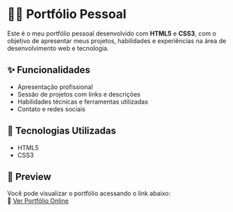 # 🧑‍💻 Portfólio Pessoal

Este é o meu portfólio pessoal desenvolvido com **HTML5** e **CSS3**, com o objetivo de apresentar meus projetos, habilidades e experiências na área de desenvolvimento web e tecnologia.

## ✨ Funcionalidades

- Apresentação profissional
- Sessão de projetos com links e descrições
- Habilidades técnicas e ferramentas utilizadas
- Contato e redes sociais

## 📁 Tecnologias Utilizadas

- HTML5
- CSS3

## 📸 Preview

Você pode visualizar o portfólio acessando o link abaixo:  
🔗 [Ver Portfólio Online](https://thiagovieira-exe.github.io/portifolio/)

